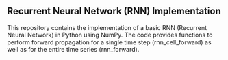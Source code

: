 ## Recurrent Neural Network (RNN) Implementation
This repository contains the implementation of a basic RNN (Recurrent Neural Network) in Python using NumPy. The code provides functions to perform forward propagation for a single time step (rnn_cell_forward) as well as for the entire time series (rnn_forward).
